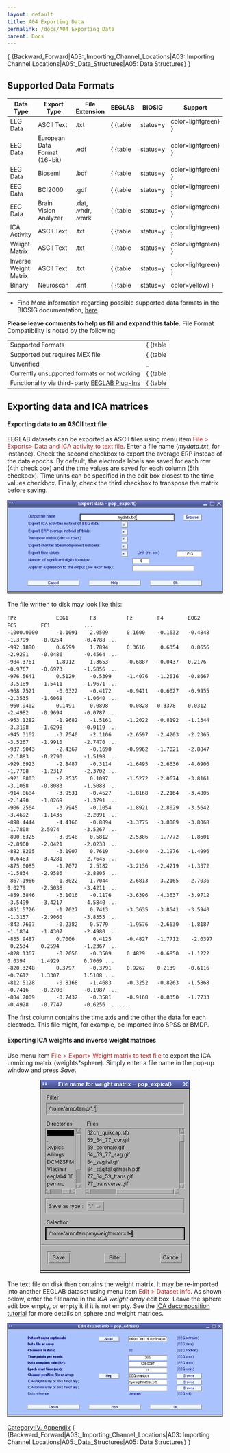 ```yaml
---
layout: default
title: A04 Exporting Data
permalink: /docs/A04_Exporting_Data
parent: Docs
---
```


{ {Backward_Forward|A03:_Importing_Channel_Locations|A03: Importing
Channel Locations|A05:_Data_Structures|A05: Data Structures} }

## Supported Data Formats

| Data Type             | Export Type                   | File Extension     | EEGLAB                                | BIOSIG | Support                                 |
| --------------------- | ----------------------------- | ------------------ | ------------------------------------- | ------ | --------------------------------------- |
| EEG Data              | ASCII Text                    | .txt               | { {table|status=y|color=lightgreen} } | _     | [Comments](/Talk:export_txt "wikilink") |
| EEG Data              | European Data Format (16-bit) | .edf               | { {table|status=y|color=lightgreen} } | _     | [Comments](/Talk:export_edf "wikilink") |
| EEG Data              | Biosemi                       | .bdf               | { {table|status=y|color=lightgreen} } | _     | [Comments](/Talk:export_bdf "wikilink") |
| EEG Data              | BCI2000                       | .gdf               | { {table|status=y|color=lightgreen} } | _     | [Comments](/Talk:export_gdf "wikilink") |
| EEG Data              | Brain Vision Analyzer         | .dat, .vhdr, .vmrk | { {table|status=y|color=lightgreen} } | _     | [Comments](/Talk:export_BVA "wikilink") |
| ICA Activity          | ASCII Text                    | .txt               | { {table|status=y|color=lightgreen} } | _     | [Comments](/Talk:export_txt "wikilink") |
| Weight Matrix         | ASCII Text                    | .txt               | { {table|status=y|color=lightgreen} } | _     | [Comments](/Talk:export_txt "wikilink") |
| Inverse Weight Matrix | ASCII Text                    | .txt               | { {table|status=y|color=lightgreen} } | _     | [Comments](/Talk:export_txt "wikilink") |
| Binary                | Neuroscan                     | .cnt               | { {table|status=y|color=yellow} }     | _     | [Comments](/Talk:export_cnt "wikilink") |
|                       |                               |                    |                                       |        |                                         |

  - Find More information regarding possible supported data formats in
    the BIOSIG documentation,
    [here](http://hci.tugraz.at/schloegl/biosig/TESTED).


**Please leave comments to help us fill and expand this table.**
File Format Compatibility is noted by the following:

|                                                                             |                                       |
| --------------------------------------------------------------------------- | ------------------------------------- |
| Supported Formats                                                           | { {table|status=y|color=lightgreen} } |
| Supported but requires MEX file                                             | { {table|status=y|color=green} }      |
| Unverified                                                                  | _                                    |
| Currently unsupported formats or not working                                | { {table|status = n|color=red} }      |
| Functionality via third-party [EEGLAB Plug-Ins](/EEGLAB_Plugins "wikilink") | { {table|status=p|color=yellow} }     |




## Exporting data and ICA matrices

#### Exporting data to an ASCII text file

EEGLAB datasets can be exported as ASCII files using menu item
<font color=brown>File \> Exports\> Data and ICA activity to text
file</font>. Enter a file name (*mydata.txt*, for instance). Check the
second checkbox to export the average ERP instead of the data epochs. By
default, the electrode labels are saved for each row (4th check box) and
the time values are saved for each column (5th checkbox). Time units can
be specified in the edit box closest to the time values checkbox.
Finally, check the third checkbox to transpose the matrix before saving.

<center>


![Image:pop_export.gif](/assets/images/pop_export.gif)


</center>

The file written to disk may look like this:

`FPz             EOG1       F3          Fz        F4        EOG2       FC5        FC1           ...`
`-1000.0000      -1.1091    2.0509      0.1600    -0.1632   -0.4848    -1.3799    -0.0254       -0.4788 ...`
`-992.1880       0.6599     1.7894      0.3616     0.6354    0.8656    -2.9291    -0.0486       -0.4564 ...`
`-984.3761       1.8912     1.3653      -0.6887   -0.0437   0.2176     -0.9767    -0.6973       -1.5856 ...`
`-976.5641       0.5129     -0.5399     -1.4076   -1.2616   -0.8667    -3.5189    -1.5411       -1.9671 ...`
`-968.7521       -0.0322    -0.4172     -0.9411   -0.6027   -0.9955    -2.3535    -1.6068       -1.0640 ...`
`-960.9402       0.1491     0.0898      -0.0828   0.3378    0.0312     -2.4982    -0.9694       -0.0787 ...`
`-953.1282       -1.9682    -1.5161     -1.2022   -0.8192   -1.1344    -3.3198    -1.6298       -0.9119 ...`
`-945.3162       -3.7540    -2.1106     -2.6597   -2.4203   -2.2365    -3.5267    -1.9910       -2.7470 ...`
`-937.5043       -2.4367    -0.1690     -0.9962   -1.7021   -2.8847    -2.1883    -0.2790       -1.5198 ...`
`-929.6923       -2.8487    -0.3114     -1.6495   -2.6636   -4.0906    -1.7708    -1.2317       -2.3702 ...`
`-921.8803       -2.8535    0.1097      -1.5272   -2.0674   -3.8161    -3.1058    -0.8083       -1.5088 ...`
`-914.0684       -3.9531    -0.4527     -1.8168   -2.2164   -3.4805    -2.1490    -1.0269       -1.3791 ...`
`-906.2564       -3.9945    -0.1054     -1.8921   -2.8029   -3.5642    -3.4692    -1.1435       -2.2091 ...`
`-898.4444       -4.4166    -0.8894     -3.3775   -3.8089   -3.8068    -1.7808    2.5074        -3.5267 ...`
`-890.6325       -3.0948    0.5812      -2.5386   -1.7772   -1.8601    -2.8900    -2.0421       -2.0238 ...`
`-882.8205       -3.1907    0.7619      -3.6440   -2.1976   -1.4996    -0.6483    -3.4281       -2.7645 ...`
`-875.0085       -1.7072    2.5182      -3.2136   -2.4219   -1.3372    -1.5834    -2.9586       -2.8805 ...`
`-867.1966       -1.8022    1.7044      -2.6813   -3.2165   -2.7036    0.0279     -2.5038       -3.4211 ...`
`-859.3846       -3.1016    -0.1176     -3.6396   -4.3637   -3.9712    -3.5499    -3.4217       -4.5840 ...`
`-851.5726       -1.7027    0.7413      -3.3635   -3.8541   -3.5940    -1.3157    -2.9060       -3.8355 ...`
`-843.7607       -0.2382    0.5779      -1.9576   -2.6630   -1.8187    -1.1834    -1.4307       -2.4980 ...`
`-835.9487       0.7006      0.4125     -0.4827   -1.7712    -2.0397    0.2534    0.2594        -1.2367 ...`
`-828.1367       -0.2056    -0.3509     0.4829    -0.6850   -1.1222    0.0394     1.4929        0.7069 ...`
`-820.3248       0.3797     -0.3791     0.9267    0.2139    -0.6116    -0.7612    1.3307        1.5108 ...`
`-812.5128       -0.8168    -1.4683     -0.3252   -0.8263   -1.5868    -0.7416    -0.2708       -0.1987 ...`
`-804.7009       -0.7432    -0.3581     -0.9168   -0.8350   -1.7733    -0.4928    -0.7747       -0.6256 ...`
`...`

The first column contains the time axis and the other the data for each
electrode. This file might, for example, be imported into SPSS or BMDP.

#### Exporting ICA weights and inverse weight matrices

Use menu item <font color=brown>File \> Export\> Weight matrix to text
file</font> to export the ICA unmixing matrix (weights\*sphere). Simply
enter a file name in the pop-up window and press *Save*.

<center>

![325px](/assets/images/pop_expica.gif)

</center>

The text file on disk then contains the weight matrix. It may be
re-imported into another EEGLAB dataset using menu item
<font color=brown>Edit \> Dataset info</font>. As shown below, enter the
filename in the *ICA weight array* edit box. Leave the sphere edit box
empty, or empty it if it is not empty. See the [ICA decomposition
tutorial](/Chapter_09:_Decomposing_Data_Using_ICA "wikilink") for more
details on sphere and weight matrices.

<center>

![600px](/assets/images/pop_editset.gif)

</center>

[Category:IV. Appendix](/Category:IV._Appendix "wikilink") {
{Backward_Forward|A03:_Importing_Channel_Locations|A03: Importing
Channel Locations|A05:_Data_Structures|A05: Data Structures} }
